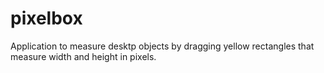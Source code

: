 # pixelbox
Application to measure desktp objects by dragging yellow rectangles that measure width and height in pixels.
